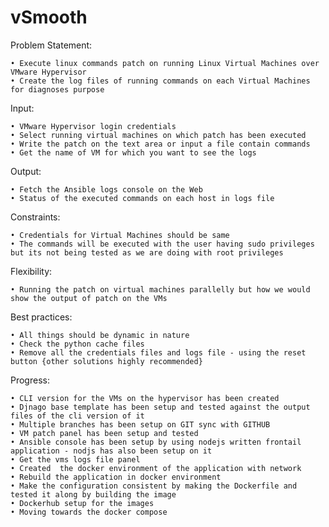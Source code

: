 # vSmooth

Problem Statement:

	• Execute linux commands patch on running Linux Virtual Machines over VMware Hypervisor  
	• Create the log files of running commands on each Virtual Machines for diagnoses purpose 
  
Input:

	• VMware Hypervisor login credentials 
	• Select running virtual machines on which patch has been executed 
	• Write the patch on the text area or input a file contain commands
	• Get the name of VM for which you want to see the logs

Output: 

	• Fetch the Ansible logs console on the Web
	• Status of the executed commands on each host in logs file

Constraints:

	• Credentials for Virtual Machines should be same
	• The commands will be executed with the user having sudo privileges but its not being tested as we are doing with root privileges 
	
Flexibility:

	• Running the patch on virtual machines parallelly but how we would show the output of patch on the VMs

Best practices: 

	• All things should be dynamic in nature
	• Check the python cache files
	• Remove all the credentials files and logs file - using the reset button {other solutions highly recommended}

Progress:

	• CLI version for the VMs on the hypervisor has been created 
	• Djnago base template has been setup and tested against the output files of the cli version of it
	• Multiple branches has been setup on GIT sync with GITHUB
	• VM patch panel has been setup and tested 
	• Ansible console has been setup by using nodejs written frontail application - nodjs has also been setup on it
	• Get the vms logs file panel
	• Created  the docker environment of the application with network
	• Rebuild the application in docker environment 
	• Make the configuration consistent by making the Dockerfile and tested it along by building the image
	• Dockerhub setup for the images
	• Moving towards the docker compose
